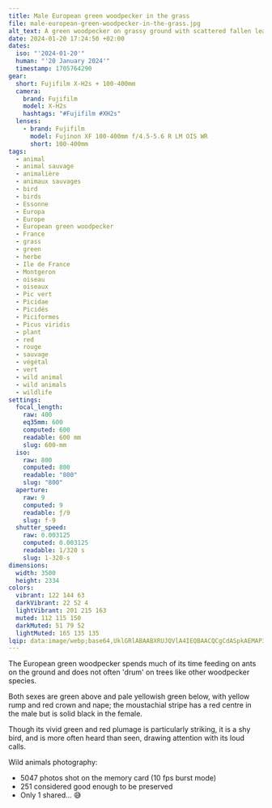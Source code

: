 ```yaml
---
title: Male European green woodpecker in the grass
file: male-european-green-woodpecker-in-the-grass.jpg
alt_text: A green woodpecker on grassy ground with scattered fallen leaves
date: 2024-01-20 17:24:50 +02:00
dates:
  iso: "'2024-01-20'"
  human: "'20 January 2024'"
  timestamp: 1705764290
gear:
  short: Fujifilm X-H2s + 100-400mm
  camera:
    brand: Fujifilm
    model: X-H2s
    hashtags: "#Fujifilm #XH2s"
  lenses:
    - brand: Fujifilm
      model: Fujinon XF 100-400mm f/4.5-5.6 R LM OIS WR
      short: 100-400mm
tags:
  - animal
  - animal sauvage
  - animalière
  - animaux sauvages
  - bird
  - birds
  - Essonne
  - Europa
  - Europe
  - European green woodpecker
  - France
  - grass
  - green
  - herbe
  - Ile de France
  - Montgeron
  - oiseau
  - oiseaux
  - Pic vert
  - Picidae
  - Picidés
  - Piciformes
  - Picus viridis
  - plant
  - red
  - rouge
  - sauvage
  - végétal
  - vert
  - wild animal
  - wild animals
  - wildlife
settings:
  focal_length:
    raw: 400
    eq35mm: 600
    computed: 600
    readable: 600 mm
    slug: 600-mm
  iso:
    raw: 800
    computed: 800
    readable: "800"
    slug: "800"
  aperture:
    raw: 9
    computed: 9
    readable: ƒ/9
    slug: f-9
  shutter_speed:
    raw: 0.003125
    computed: 0.003125
    readable: 1/320 s
    slug: 1-320-s
dimensions:
  width: 3500
  height: 2334
colors:
  vibrant: 122 144 63
  darkVibrant: 22 52 4
  lightVibrant: 201 215 163
  muted: 112 115 150
  darkMuted: 51 79 52
  lightMuted: 165 135 135
lqip: data:image/webp;base64,UklGRlABAABXRUJQVlA4IEQBAACQCgCdASpkAEMAP3GswFo0rqYlL5WripAuCWNsRFwobfEZmP1tGFck3LojUXJpeNDt+buxCULMTwvK5U2mDH9vKOAyG7So2ArzAqX+KFazkZh8NiBMAtj+OEQnl0AA/umJ/477DUa4FHFLGObvTB4ykSS20bDy3V9ZfW+oFt5eugO54TJFExxJO4avbbqnO0AEHjfNUYTWYlUlAp80wcATFVtiKMCU6bHH3DzL72NfoldhwSchCoBVtUGaPOMWU8gTtn3lAfj368D1WKCr9YdPvi+y8RE+ZXiI7Yn8Jo7DNTC3p4gw5VVz7OIrM34QRYSw5k7LjVcdhRfjoPAA/7hZtL0yAizrIvu+LmsdzzdxtHEIUbh16qimLylicVxcp18cSeu/3zH3xlc0bJ8juAL1qj8yMFKOVzc49U1wcyQZPgVAAAA=
---
```


The European green woodpecker spends much of its time feeding on ants on the ground and does not often 'drum' on trees like other woodpecker species. 

Both sexes are green above and pale yellowish green below, with yellow rump and red crown and nape; the moustachial stripe has a red centre in the male but is solid black in the female.

Though its vivid green and red plumage is particularly striking, it is a shy bird, and is more often heard than seen, drawing attention with its loud calls.

Wild animals photography:
- 5047 photos shot on the memory card (10 fps burst mode)
- 251 considered good enough to be preserved
- Only 1 shared… 😅

